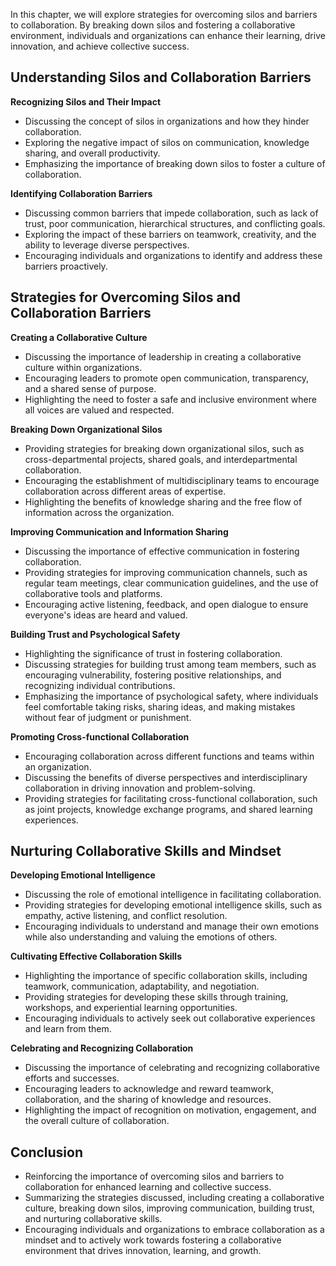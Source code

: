 
In this chapter, we will explore strategies for overcoming silos and barriers to collaboration. By breaking down silos and fostering a collaborative environment, individuals and organizations can enhance their learning, drive innovation, and achieve collective success.

Understanding Silos and Collaboration Barriers
----------------------------------------------

**Recognizing Silos and Their Impact**

* Discussing the concept of silos in organizations and how they hinder collaboration.
* Exploring the negative impact of silos on communication, knowledge sharing, and overall productivity.
* Emphasizing the importance of breaking down silos to foster a culture of collaboration.

**Identifying Collaboration Barriers**

* Discussing common barriers that impede collaboration, such as lack of trust, poor communication, hierarchical structures, and conflicting goals.
* Exploring the impact of these barriers on teamwork, creativity, and the ability to leverage diverse perspectives.
* Encouraging individuals and organizations to identify and address these barriers proactively.

Strategies for Overcoming Silos and Collaboration Barriers
----------------------------------------------------------

**Creating a Collaborative Culture**

* Discussing the importance of leadership in creating a collaborative culture within organizations.
* Encouraging leaders to promote open communication, transparency, and a shared sense of purpose.
* Highlighting the need to foster a safe and inclusive environment where all voices are valued and respected.

**Breaking Down Organizational Silos**

* Providing strategies for breaking down organizational silos, such as cross-departmental projects, shared goals, and interdepartmental collaboration.
* Encouraging the establishment of multidisciplinary teams to encourage collaboration across different areas of expertise.
* Highlighting the benefits of knowledge sharing and the free flow of information across the organization.

**Improving Communication and Information Sharing**

* Discussing the importance of effective communication in fostering collaboration.
* Providing strategies for improving communication channels, such as regular team meetings, clear communication guidelines, and the use of collaborative tools and platforms.
* Encouraging active listening, feedback, and open dialogue to ensure everyone's ideas are heard and valued.

**Building Trust and Psychological Safety**

* Highlighting the significance of trust in fostering collaboration.
* Discussing strategies for building trust among team members, such as encouraging vulnerability, fostering positive relationships, and recognizing individual contributions.
* Emphasizing the importance of psychological safety, where individuals feel comfortable taking risks, sharing ideas, and making mistakes without fear of judgment or punishment.

**Promoting Cross-functional Collaboration**

* Encouraging collaboration across different functions and teams within an organization.
* Discussing the benefits of diverse perspectives and interdisciplinary collaboration in driving innovation and problem-solving.
* Providing strategies for facilitating cross-functional collaboration, such as joint projects, knowledge exchange programs, and shared learning experiences.

Nurturing Collaborative Skills and Mindset
------------------------------------------

**Developing Emotional Intelligence**

* Discussing the role of emotional intelligence in facilitating collaboration.
* Providing strategies for developing emotional intelligence skills, such as empathy, active listening, and conflict resolution.
* Encouraging individuals to understand and manage their own emotions while also understanding and valuing the emotions of others.

**Cultivating Effective Collaboration Skills**

* Highlighting the importance of specific collaboration skills, including teamwork, communication, adaptability, and negotiation.
* Providing strategies for developing these skills through training, workshops, and experiential learning opportunities.
* Encouraging individuals to actively seek out collaborative experiences and learn from them.

**Celebrating and Recognizing Collaboration**

* Discussing the importance of celebrating and recognizing collaborative efforts and successes.
* Encouraging leaders to acknowledge and reward teamwork, collaboration, and the sharing of knowledge and resources.
* Highlighting the impact of recognition on motivation, engagement, and the overall culture of collaboration.

Conclusion
----------

* Reinforcing the importance of overcoming silos and barriers to collaboration for enhanced learning and collective success.
* Summarizing the strategies discussed, including creating a collaborative culture, breaking down silos, improving communication, building trust, and nurturing collaborative skills.
* Encouraging individuals and organizations to embrace collaboration as a mindset and to actively work towards fostering a collaborative environment that drives innovation, learning, and growth.
